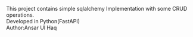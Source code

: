 This project contains simple sqlalchemy Implementation with some CRUD operations.
<br/>
Developed in Python(FastAPI)
<br/>
Author:Ansar Ul Haq
